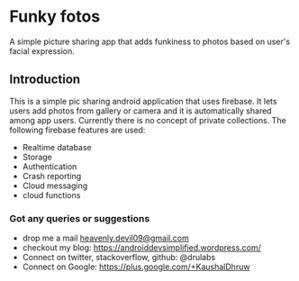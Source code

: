 # Funky fotos
A simple picture sharing app that adds funkiness to photos based on user's facial expression.

## Introduction
This is a simple pic sharing android application that uses firebase. It lets users add photos from gallery or camera and it is automatically shared among app users. Currently there is no concept of private collections. The following firebase features are used:

- Realtime database
- Storage
- Authentication
- Crash reporting
- Cloud messaging
- cloud functions

### Got any queries or suggestions
- drop me a mail heavenly.devil09@gmail.com
- checkout my blog: https://androiddevsimplified.wordpress.com/
- Connect on twitter, stackoverflow, github: @drulabs
- Connect on Google: https://plus.google.com/+KaushalDhruw
